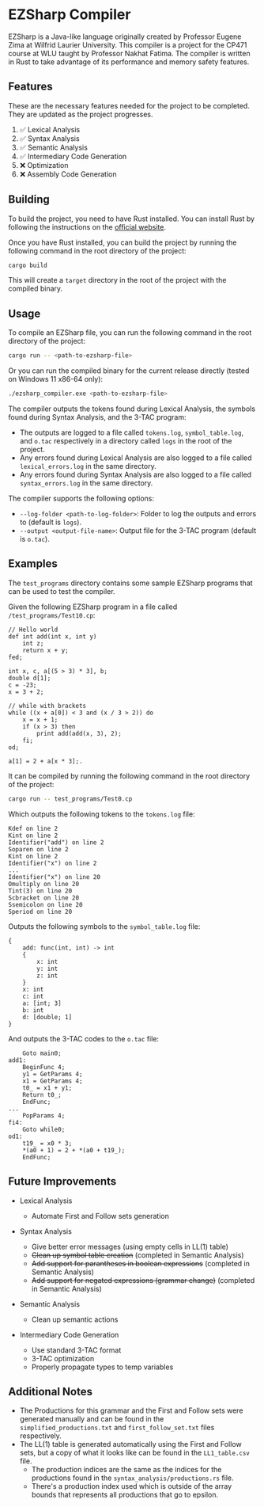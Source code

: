 # EZSharp Compiler
EZSharp is a Java-like language originally created by Professor Eugene Zima at Wilfrid Laurier University. This compiler is a project for the CP471 course at WLU taught by Professor Nakhat Fatima. The compiler is written in Rust to take advantage of its performance and memory safety features.

## Features
These are the necessary features needed for the project to be completed. They are updated as the project progresses.

1. ✅ Lexical Analysis
2. ✅ Syntax Analysis
3. ✅ Semantic Analysis
4. ✅ Intermediary Code Generation
5. ❌ Optimization
6. ❌ Assembly Code Generation

## Building
To build the project, you need to have Rust installed. You can install Rust by following the instructions on the [official website](https://www.rust-lang.org/tools/install).

Once you have Rust installed, you can build the project by running the following command in the root directory of the project:
```bash
cargo build
```
This will create a `target` directory in the root of the project with the compiled binary.

## Usage
To compile an EZSharp file, you can run the following command in the root directory of the project:
```bash
cargo run -- <path-to-ezsharp-file>
```
Or you can run the compiled binary for the current release directly (tested on Windows 11 x86-64 only):
```bash
./ezsharp_compiler.exe <path-to-ezsharp-file>
```

The compiler outputs the tokens found during Lexical Analysis, the symbols found during Syntax Analysis, and the 3-TAC program:
- The outputs are logged to a file called `tokens.log`, `symbol_table.log`, and `o.tac` respectively in a directory called `logs` in the root of the project.
- Any errors found during Lexical Analysis are also logged to a file called `lexical_errors.log` in the same directory.
- Any errors found during Syntax Analysis are also logged to a file called `syntax_errors.log` in the same directory.

The compiler supports the following options:
- `--log-folder <path-to-log-folder>`: Folder to log the outputs and errors to (default is `logs`).
- `--output <output-file-name>`: Output file for the 3-TAC program (default is `o.tac`).

## Examples
The `test_programs` directory contains some sample EZSharp programs that can be used to test the compiler.

Given the following EZSharp program in a file called `/test_programs/Test10.cp`:
```
// Hello world
def int add(int x, int y)
    int z;
    return x + y;
fed;

int x, c, a[(5 > 3) * 3], b;
double d[1];
c = -23;
x = 3 + 2;

// while with brackets
while ((x + a[0]) < 3 and (x / 3 > 2)) do
    x = x + 1;
    if (x > 3) then
        print add(add(x, 3), 2);
    fi;
od;

a[1] = 2 + a[x * 3];.
```

It can be compiled by running the following command in the root directory of the project:
```bash
cargo run -- test_programs/Test0.cp
```

Which outputs the following tokens to the `tokens.log` file:
```
Kdef on line 2
Kint on line 2
Identifier("add") on line 2
Soparen on line 2
Kint on line 2
Identifier("x") on line 2
...
Identifier("x") on line 20
Omultiply on line 20
Tint(3) on line 20
Scbracket on line 20
Ssemicolon on line 20
Speriod on line 20
```

Outputs the following symbols to the `symbol_table.log` file:
```
{
	add: func(int, int) -> int
	{
		x: int
		y: int
		z: int
	}
	x: int
	c: int
	a: [int; 3]
	b: int
	d: [double; 1]
}
```

And outputs the 3-TAC codes to the `o.tac` file:
```
	Goto main0;
add1:
	BeginFunc 4;
	y1 = GetParams 4;
	x1 = GetParams 4;
	t0_ = x1 + y1;
	Return t0_;
	EndFunc;
...
	PopParams 4;
fi4:
	Goto while0;
od1:
	t19_ = x0 * 3;
	*(a0 + 1) = 2 + *(a0 + t19_);
	EndFunc;
```

## Future Improvements
- Lexical Analysis
    - Automate First and Follow sets generation

- Syntax Analysis
    - Give better error messages (using empty cells in LL(1) table)
    - ~~Clean up symbol table creation~~ (completed in Semantic Analysis)
    - ~~Add support for parantheses in boolean expressions~~ (completed in Semantic Analysis)
    - ~~Add support for negated expressions (grammar change)~~ (completed in Semantic Analysis)

- Semantic Analysis
	- Clean up semantic actions

- Intermediary Code Generation
	- Use standard 3-TAC format
	- 3-TAC optimization
	- Properly propagate types to temp variables

## Additional Notes
- The Productions for this grammar and the First and Follow sets were generated manually and can be found in the `simplified_productions.txt` and `first_follow_set.txt` files respectively.
- The LL(1) table is generated automatically using the First and Follow sets, but a copy of what it looks like can be found in the `LL1_table.csv` file.
    - The production indices are the same as the indices for the productions found in the `syntax_analysis/productions.rs` file.
    - There's a production index used which is outside of the array bounds that represents all productions that go to epsilon.